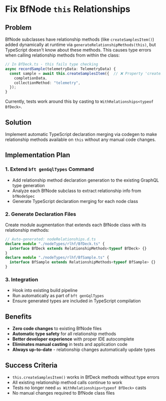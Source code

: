 # Fix BfNode `this` Relationships

## Problem

BfNode subclasses have relationship methods (like `createSamplesItem()`) added
dynamically at runtime via `generateRelationshipMethods(this)`, but TypeScript
doesn't know about these methods. This causes type errors when calling
relationship methods from within the class:

```typescript
// In BfDeck.ts - this fails type checking
async recordSample(telemetryData: TelemetryData) {
  const sample = await this.createSamplesItem({  // ❌ Property 'createSamplesItem' does not exist
    completionData,
    collectionMethod: "telemetry",
  });
}
```

Currently, tests work around this by casting to
`WithRelationships<typeof BfDeck>`.

## Solution

Implement automatic TypeScript declaration merging via codegen to make
relationship methods available on `this` without any manual code changes.

## Implementation Plan

### 1. Extend `bft genGqlTypes` Command

- Add relationship method declaration generation to the existing GraphQL type
  generation
- Analyze each BfNode subclass to extract relationship info from `bfNodeSpec`
- Generate TypeScript declaration merging for each node class

### 2. Generate Declaration Files

Create module augmentation that extends each BfNode class with its relationship
methods:

```typescript
// Auto-generated: nodeRelationships.d.ts
declare module "./nodeTypes/rlhf/BfDeck.ts" {
  interface BfDeck extends RelationshipMethods<typeof BfDeck> {}
}
declare module "./nodeTypes/rlhf/BfSample.ts" {
  interface BfSample extends RelationshipMethods<typeof BfSample> {}
}
```

### 3. Integration

- Hook into existing build pipeline
- Run automatically as part of `bft genGqlTypes`
- Ensure generated types are included in TypeScript compilation

## Benefits

- **Zero code changes** to existing BfNode files
- **Automatic type safety** for all relationship methods
- **Better developer experience** with proper IDE autocomplete
- **Eliminates manual casting** in tests and application code
- **Always up-to-date** - relationship changes automatically update types

## Success Criteria

- `this.createSamplesItem()` works in BfDeck methods without type errors
- All existing relationship method calls continue to work
- Tests no longer need `as WithRelationships<typeof BfDeck>` casts
- No manual changes required to BfNode class files
